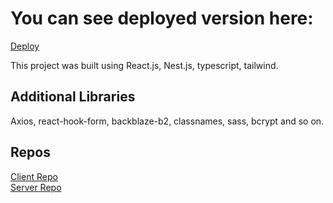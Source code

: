 # You can see deployed version here:

<a href="https://travel-client-eight.vercel.app/login">Deploy</a>

This project was built using React.js, Nest.js, typescript, tailwind.

## Additional Libraries

Axios, react-hook-form, backblaze-b2, classnames, sass, bcrypt and so on.

## Repos

<div><a href="https://github.com/Mikalai-Hurinovich/travel-client">Client Repo</a></div> 
<div><a href="https://github.com/Mikalai-Hurinovich/travel-server">Server Repo</a></div>
